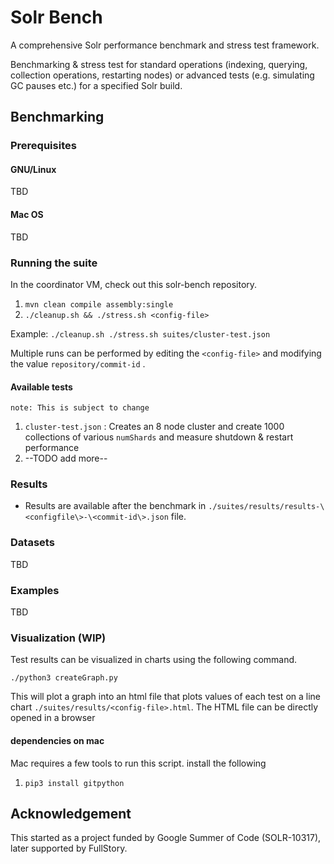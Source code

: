 # Solr Bench

A comprehensive Solr performance benchmark and stress test framework.

Benchmarking & stress test for standard operations (indexing, querying, collection operations, restarting nodes) or advanced tests (e.g. simulating GC pauses etc.) for a specified Solr build.

## Benchmarking

### Prerequisites

#### GNU/Linux

TBD

#### Mac OS

TBD

### Running the suite

In the coordinator VM, check out this solr-bench repository.

1. `mvn clean compile assembly:single`
2. `./cleanup.sh && ./stress.sh <config-file>`

Example: `./cleanup.sh ./stress.sh suites/cluster-test.json`

Multiple runs can be performed by editing the `<config-file>` and modifying the value `repository/commit-id` .



#### Available tests
```
note: This is subject to change
```

1. `cluster-test.json` : Creates an 8 node cluster and create 1000 collections of various `numShards` and measure shutdown & restart performance
2. --TODO add more--
### Results

* Results are available after the benchmark in `./suites/results/results-\<configfile\>-\<commit-id\>.json` file. 

### Datasets

TBD

### Examples

TBD

### Visualization (WIP)

Test results can be visualized in charts using the following command. 

`./python3 createGraph.py`

This will plot a graph into an html file that plots values of each test on a line chart `./suites/results/<config-file>.html`. The HTML file can be directly opened in a browser

####  dependencies on mac
 Mac requires a few tools to run this script. install the following 
1. `pip3 install gitpython`

## Acknowledgement
This started as a project funded by Google Summer of Code (SOLR-10317), later supported by FullStory.
